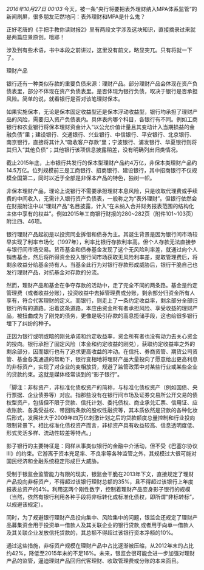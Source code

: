 _2016年10月27日 00:03_
今天，被一条“央行将要把表外理财纳入MPA体系监管”的新闻刷屏，很多朋友茫然地问：表外理财和MPA是什么鬼？

正好老唐的《手把手教你读财报2》里有两段文字涉及这块知识，直接摘录过来就是两篇应景原创。哦耶！

涉及到有些术语，书中本段之前讲过，这里没有前文，略显突兀。只有将就一下了。

理财产品

银行还有一种类似存款的重要负债来源：理财产品。部分理财产品会体现在资产负债表里，部分不体现在资产负债表里。是否体现为银行负债，取决于银行是否承担风险。简单的说，就看银行是否对该笔理财保本。

如果实施保本，无论是保本固定收益型还是保本浮动收益型，银行均承担了理财产品的风险，需要归入资产负债表内。具体表内哪个科目，各银行有不同。例如工商银行和农业银行将保本理财资金计入“以公允价值计量且其变动计入当期损益的金融负债”里；建设银行、交通银行、兴业银行、中信银行、平安银行、北京银行、南京银行，直接将其计入“吸收客户存款”里；宁波银行、浦发银行、华夏银行则将其归入“其他负债”；其他银行该项信息披露稍差，没有明确列出归类情况。

截止2015年底，上市银行共发行的保本型理财产品约4万亿，非保本类理财产品约14.5万亿。位列规模前三是工商银行、招商银行、建设银行，其中招商银行不仅规模全国第二，同时以近于全部是非保本产品的特色，独树一帜。

非保本理财产品，理论上说银行不需要承担理财本息风险，只是收取代理费或手续费的中间收入，无需计入银行资产负债表，一般称之为“表外理财”。但银行依然会在财报附注中以“理财产品”名目披露，计入“在未纳入合并财务报表范围的结构化主体中享有的权益”。例如2015年工商银行财报的280~282页（附件101~103页）附注四、46项。

银行理财产品起初是以投资同业拆借和债券为主。其诞生背景是因为银行间市场较早实现了利率市场化（1997年），利率比银行存款利率高。但个人存款无法直接参与银行间市场交易。货币基金和债券基金发现了这个无风险利率差，就通过向个人销售基金，然后将所得资金投入银行间市场获取无风险利率差，提取管理费后，将剩余收益分给基金持有人。当基金此行为对银行存款形成威胁后，银行干脆自己也发行理财产品，对抗基金对存款的分流。

然而，理财产品和基金在争夺存款的活动中，走了完全不同的两条路。基金是约定管理费（或者收益分账），投资收益中去掉管理费或分账，剩余部分归资金所有人享有，符合代客理财的定义。而银行，则走上了一条约定收益率，剩余部分全部归银行所有的道路。沿着这条道路，本应由资金所有者承担风险、享受收益的理财产品，被扭曲成为了刚兑的债务，更像是吸引存款的高息揽储手段，这也给很多银行埋下了纠纷的种子。

正因为银行或明或暗的刚兑承诺和约定收益率，资金所有者也没有动力去关心资金的投向。银行承担了固定风险（本金和约定收益的刚兑），获取约定收益率之外的剩余部分，因而银行也有了追求更高收益的冲动。在信托、券商资管、期货公司资管、基金各类通道的帮助下，银行变相地将理财产品大量投向了愿意给出更高利息的非标资产，实现了对企业的变相放贷，规避了监管政策中对某些行业或某些企业的贷款约束。这就是媒体经常谈到的“影子银行”。

「脚注：非标资产，非标准化债权资产的简称，与标准化债权资产（例如国债、央行票据、企业债券等）对应。指那些没有在银行间市场及证券交易所公开交易的债权型资产，包括但不限于贷款、信托计划、委托债权、商业承兑汇票、信用证、应收账款、各类受益权、带回购条款的股权性融资等，其本质依然是贷款的各种化妆后形式，发展壮大于2009年四万亿刺激计划之后的贷款额度总量控制和行业投向限制背景下。相比标准化债权资产而言，非标资产具有收益较高、信息透明度低、形式灵活多样、流动性较差等特点。」

影子银行的主要特征是：同样从事类似银行的金融中介活动，但不受《巴塞尔协议III》的约束。它游离于资本充足率、不良率等各种监管之外，其规模过大很可能对国民经济和金融系统稳定形成巨大威胁。

受制于银监会监管能力有限的现实，银监会干脆在2013年下文，直接规定了理财产品投向非标资产，不得超过该银行理财总额的35%，且不得超过该银行上年度报表总资产的4%。利用这两个刚性数字，控制着理财产品变身影子银行的规模（当然，依然有银行利用各种手段将非标转化成标准化债权，即所谓“非标转标”，以规避该规定）。

同时，为了规避银行理财产品投向集中、风险集中的问题，银监会还规定了理财产品募集资金用于投资单一借款人及其关联企业的银行贷款,或者用于向单一借款人及其关联企业发放信托贷款的，其总额不得超过该银行资本净额的10%。

通过这些措施，非标资产规模在理财产品中占比逐渐被压缩，从2012年末的占比约42%，降低至2015年末的不足16%。未来，银监会很可能会进一步加强对理财产品的监管，逼迫理财产品回归代客理财、收取管理费或分账的本来面目。